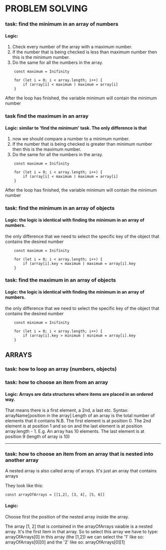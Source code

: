 # PROBLEM SOLVING

### task: find the minimum in an array of numbers
	
#### Logic: 
1. Check every number of the array with a maximum number.
2. If the number that is being checked is less than maximum number then this is the minimum number.
3. Do the same for all the numbers in the array.

```
	const maximum = Inifinity
	
	for (let i = 0; i < array.length; i++) {
		if (array[i] < maximum ) maximum = array[i]
	}
```

After the loop has finished, the variable minimum will contain the minimum number

### task find the maximum in an array

#### Logic: similar to 'find the minimum' task. The only difference is that
1. now we should compare a number to a minimum number.
2. If the number that is being checked is greater than minimum number then this is the maximum number.
3. Do the same for all the numbers in the array.

```
	const maximum = Inifinity
	
	for (let i = 0; i < array.length; i++) {
		if (array[i] < maximum ) maximum = array[i]
	}
```

After the loop has finished, the variable minimum will contain the minimum number

### task: find the minimum in an array of objects

#### Logic: the logic is identical with finding the minimum in an array of numbers.
the only difference that we need to select the specific key of the object that contains the desired number

```
	const maximum = Inifinity
	
	for (let i = 0; i < array.length; i++) {
		if (array[i].key < maximum ) maximum = array[i].key
	}
```

### task: find the maximum in an array of objects

#### Logic: the logic is identical with finding the minimum in an array of numbers.
the only difference that we need to select the specific key of the object that contains the desired number

```
	const minimum = Inifinity
	
	for (let i = 0; i < array.length; i++) {
		if (array[i].key > minimum ) minimum = array[i].key
	}
```

## ARRAYS

### task: how to loop an array (numbers, objects)

### task: how to choose an item from an array

#### Logic: Arrays are data structures where items are placed in an ordered way.
That means there is a first element, a 2nd, a last etc.
Syntax: arrayName[position in the array]
Length of an array is the total number of elements that it contains
N.B. The first element is at position 0. The 2nd element is at position 1 and so on
and the last element is at position array.length - 1.
E.g. An array has 10 elements. The last element is at position 9 (length of array is 10)
*******************************************************

### task: how to choose an item from an array that is nested into another array

A nested array is also called array of arrays.
It's just an array that contains arrays

They look like this:

```
const arrayOfArrays = [[1,2], [3, 4], [5, 6]]
```

#### Logic: 

Choose first the position of the nested array inside the array.

The array [1, 2] that is contained in the arrayOfArrays vaiable is a nested array.
It's the first item in that array.
So to select this array we have to type: arrayOfArrays[0]
in this array (the [1,2]) we can select the '1' like so: arrayOfArrays[0][0] and the '2' like so: arrayOfArrays[0][1]
